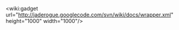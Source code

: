 &lt;wiki:gadget url="http://jaderogue.googlecode.com/svn/wiki/docs/wrapper.xml" height="1000" width="1000"/&gt;
